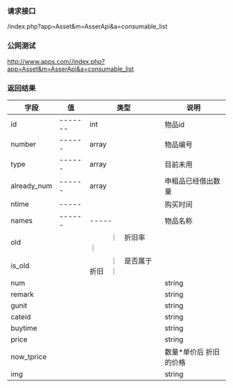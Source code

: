 ### **请求接口**
/index.php?app=Asset&m=AsserApi&a=consumable_list



### **公网测试**
http://www.apps.com//index.php?app=Asset&m=AsserApi&a=consumable_list



### **返回结果**
|字段        |值             |类型    |说明        |
| ---------  |--------       |--------|--------    |
|id          |-------  |int  |物品id   |
|number| ------         |array   |物品编号  |
|type| ------         |array   |目前未用  |
|already_num| ------         |array   |申租品已经借出数量  |
|ntime|   -----       |     |  购买时间   |
|names      |------      |-----   |物品名称      |
|old|    |　　　｜　折旧率　｜
|is_old|    |　　　｜　是否属于折旧　｜
|num|       |       |    string     | 物品数量|
|remark|       |       |    string     |  备注信息|
|gunit|       |       |    string     | 物品单位|
|cateid|       |       |    string     |  大分类（1）易耗品（2）申租品（3）折旧品|
|buytime|       |       |    string     |  添加时间|
|price|       |       |    string     |  物品单价|
|now_tprice|    |  | 数量*单价后 折旧的价格 |
|img|       |       |    string     |  物品图片地址|
